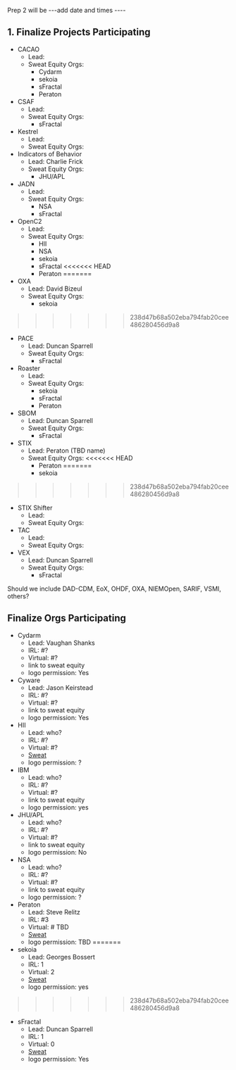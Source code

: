 Prep 2 will be ---add date and times ----

## 1. Finalize Projects Participating
- CACAO
   + Lead: 
   + Sweat Equity Orgs:
      * Cydarm
      * sekoia
      * sFractal
      * Peraton
- CSAF
   + Lead: 
   + Sweat Equity Orgs:
      * sFractal
- Kestrel
   + Lead: 
   + Sweat Equity Orgs:
- Indicators of Behavior
   + Lead: Charlie Frick
   + Sweat Equity Orgs:
      * JHU/APL
- JADN
   + Lead: 
   + Sweat Equity Orgs:
      * NSA
      * sFractal
- OpenC2
   + Lead: 
   + Sweat Equity Orgs:
      * HII
      * NSA
      * sekoia
      * sFractal
<<<<<<< HEAD
      * Peraton
=======
- OXA
   + Lead: David Bizeul
   + Sweat Equity Orgs:
      * sekoia
>>>>>>> 238d47b68a502eba794fab20cee486280456d9a8
- PACE
   + Lead: Duncan Sparrell
   + Sweat Equity Orgs:
      * sFractal
- Roaster
   + Lead: 
   + Sweat Equity Orgs:
      * sekoia
      * sFractal
      * Peraton
- SBOM
   + Lead: Duncan Sparrell
   + Sweat Equity Orgs:
      * sFractal
- STIX
   + Lead: Peraton (TBD name)
   + Sweat Equity Orgs:
<<<<<<< HEAD
      * Peraton
=======
      * sekoia
>>>>>>> 238d47b68a502eba794fab20cee486280456d9a8
- STIX Shifter
   + Lead: 
   + Sweat Equity Orgs:
- TAC
   + Lead: 
   + Sweat Equity Orgs:
- VEX
   + Lead: Duncan Sparrell
   + Sweat Equity Orgs:
      * sFractal


Should we include DAD-CDM, EoX, OHDF, OXA, NIEMOpen, SARIF, VSMI, others?

## Finalize Orgs Participating
- Cydarm
   + Lead: Vaughan Shanks
   + IRL: #?
   + Virtual: #?
   + link to sweat equity
   + logo permission: Yes
- Cyware
   + Lead: Jason Keirstead
   + IRL: #?
   + Virtual: #?
   + link to sweat equity
   + logo permission: Yes
- HII
   + Lead: who?
   + IRL: #?
   + Virtual: #?
   + [Sweat](../SweatEquity/HII/README.md)
   + logo permission: ?
- IBM
   + Lead: who?
   + IRL: #?
   + Virtual: #?
   + link to sweat equity
   + logo permission: yes
- JHU/APL
   + Lead: who?
   + IRL: #?
   + Virtual: #?
   + link to sweat equity
   + logo permission: No
- NSA
   + Lead: who?
   + IRL: #?
   + Virtual: #?
   + link to sweat equity
   + logo permission: ?
- Peraton
   + Lead: Steve Relitz
   + IRL: #3 
   + Virtual: # TBD
   + [Sweat](../SweatEquity/Peraton/README.md)
   + logo permission: TBD
=======
- sekoia
   + Lead: Georges Bossert
   + IRL: 1
   + Virtual: 2
   + [Sweat](../SweatEquity/sekoia/README.md)
   + logo permission: yes
>>>>>>> 238d47b68a502eba794fab20cee486280456d9a8
- sFractal
   + Lead: Duncan Sparrell
   + IRL: 1
   + Virtual: 0
   + [Sweat](../SweatEquity/sFractal/README.md)
   + logo permission: Yes
